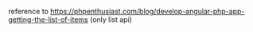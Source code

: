 reference to 
https://phpenthusiast.com/blog/develop-angular-php-app-getting-the-list-of-items
(only list api)
